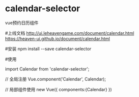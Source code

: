 
# calendar-selector
vue预约日历组件

#上线文档
http://ui.leheavengame.com/document/calendar.html
https://heaven-ui.github.io/document/calendar.html



#安装
npm install --save calendar-selector

#使用

import Calendar from 'calendar-selector';
 
// 全局注册
Vue.component('Calendar', Calendar);
 
// 局部组件使用
new Vue({
  components:{Calendar}
})
